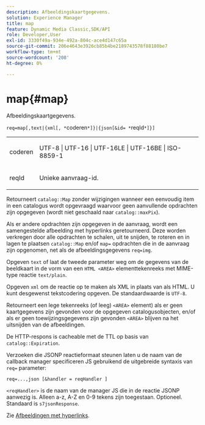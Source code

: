 ```yaml
---
description: Afbeeldingskaartgegevens.
solution: Experience Manager
title: map
feature: Dynamic Media Classic,SDK/API
role: Developer,User
exl-id: 3330f49a-934e-492a-804c-ace4d147c65a
source-git-commit: 206e4643e3926cb85b4be2189743578f88180be7
workflow-type: tm+mt
source-wordcount: '208'
ht-degree: 0%

---
```


# map{#map}

Afbeeldingskaartgegevens.

`req=map[,text|{xml[, *`coderen`*]}|{json[&id= *`reqId`*]}]`

<table id="simpletable_10F2152FDF33411491FBBAFD173CA5ED"> 
 <tr class="strow"> 
  <td class="stentry"> <p><span class="codeph"><span class="varname"> coderen</span></span> </p> </td> 
  <td class="stentry"> <p><span class="codeph"> UTF-8 | UTF-16 | UTF-16LE | UTF-16BE | ISO-8859-1</span> </p></td> 
 </tr> 
 <tr class="strow"> 
  <td class="stentry"> <p><span class="codeph"><span class="varname"> reqId</span></span> </p></td> 
  <td class="stentry"> <p>Unieke aanvraag-id. </p></td> 
 </tr> 
</table>

Retourneert `catalog::Map` zonder wijzigingen wanneer een eenvoudig item in een catalogus wordt opgevraagd waarvoor geen aanvullende opdrachten zijn opgegeven (wordt niet geschaald naar `catalog::maxPix`).

Als er andere opdrachten zijn opgegeven in de aanvraag, wordt een samengestelde afbeelding met hyperlinks geretourneerd. Deze worden verkregen door alle opdrachten te schalen, uit te snijden, te roteren en in lagen te plaatsen `catalog::Map` en/of `map=` opdrachten die in de aanvraag zijn opgenomen, net als de afbeeldingsgegevens `req=img`.

Opgeven `text` of laat de tweede parameter weg om de gegevens van de beeldkaart in de vorm van een `HTML <AREA>` elementtekenreeks met MIME-type reactie `text/plain`.

Opgeven `xml` om de reactie op te maken als XML in plaats van als HTML. U kunt desgewenst tekstcodering opgeven. De standaardwaarde is `UTF-8`.

Retourneert een lege tekenreeks (of leeg) `<AREA>` element) als er geen kaartgegevens zijn gevonden voor de opgegeven catalogusobjecten, en/of als er geen toewijzingsgegevens zijn gevonden `<AREA>` blijven na het uitsnijden van de afbeeldingen.

De HTTP-respons is cacheable met de TTL op basis van `catalog::Expiration`.

Verzoeken die JSONP reactieformaat steunen laten u de naam van de callback manager specificeren JS gebruikend de uitgebreide syntaxis van `req=` parameter:

`req=...,json [&handler = reqHandler ]`

`<reqHandler>` is de naam van de manager JS die in de reactie JSONP aanwezig is. Alleen a-z, A-Z en 0-9 tekens zijn toegestaan. Optioneel. Standaard is `s7jsonResponse`.

Zie [Afbeeldingen met hyperlinks](../../../../../../is-api/http-ref/image-serving-api-ref/c-http-protocol-reference/c-syntax-and-features/r-image-maps.md#reference-ff7d1bac2a064104b0c508a81316fdab).
